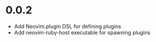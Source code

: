 # 0.0.2

- Add Neovim.plugin DSL for defining plugins
- Add neovim-ruby-host executable for spawning plugins
